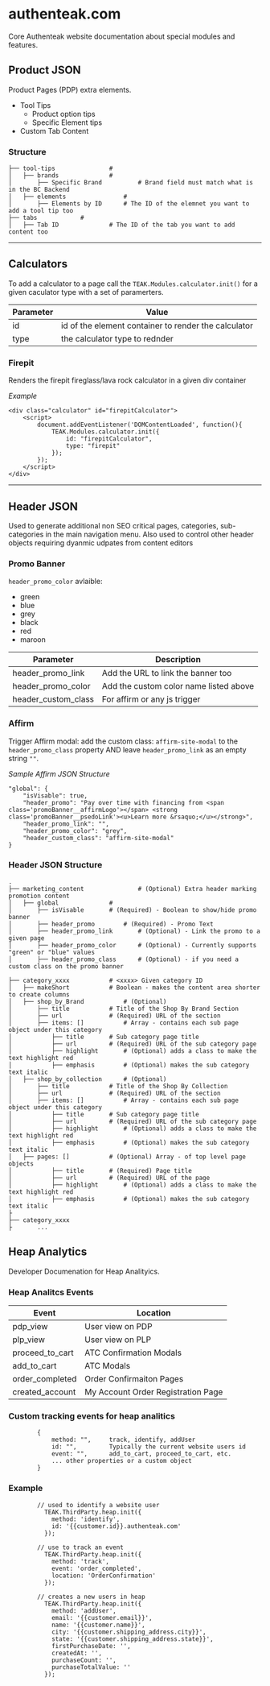 # authenteak.com
Core Authenteak website documentation about special modules and features.


## Product JSON
Product Pages (PDP) extra elements.
* Tool Tips
  * Product option tips
  * Specific Element tips
* Custom Tab Content

### Structure
```
├── tool-tips           	# 
│   ├── brands				# 
│   	├── Specific Brand  		# Brand field must match what is in the BC Backend
│   ├── elements				# 
│   	├── Elements by ID 		# The ID of the elemnet you want to add a tool tip too
├── tabs           	# 
│   ├── Tab ID				# The ID of the tab you want to add content too

```

---

## Calculators
To add a calculator to a page call the `TEAK.Modules.calculator.init()` for a given caculator type with a set of paramerters.

| Parameter | Value                                                |
|-----------|------------------------------------------------------|
| id        | id of the element container to render the calculator |
| type      | the calculator type to rednder                       |

### Firepit
Renders the firepit fireglass/lava rock calculator in a given div container

*Example*
```
<div class="calculator" id="firepitCalculator">
    <script>
        document.addEventListener('DOMContentLoaded', function(){
            TEAK.Modules.calculator.init({
                id: "firepitCalculator",
                type: "firepit"
            });
        });
    </script>
</div>
```

---

## Header JSON
Used to generate additional non SEO critical pages, categories, sub-categories in the main navigation menu. Also used to control other header objects requiring dyanmic udpates from content editors


### Promo Banner
`header_promo_color` avlaible:
- green
- blue
- grey
- black
- red
- maroon

| Parameter               | Description                                          |
|-------------------------|------------------------------------------------------|
| header_promo_link       | Add the URL to link the banner too                   |
| header_promo_color      | Add the custom color name listed above               |
| header_custom_class     | For affirm or any js trigger                         |


### Affirm
Trigger Affirm modal: add the custom class: `affirm-site-modal` to the `header_promo_class` property AND leave `header_promo_link` as an empty string `""`.

*Sample Affirm JSON Structure*

```
"global": {
    "isVisable": true,
    "header_promo": "Pay over time with financing from <span class='promoBanner__affirmLogo'></span> <strong class='promoBanner__psedoLink'><u>Learn more &rsaquo;</u></strong>",
    "header_promo_link": "",
    "header_promo_color": "grey",
    "header_custom_class": "affirm-site-modal"
}
```

### Header JSON Structure
```
.
├── marketing_content           	# (Optional) Extra header marking promotion content
│   ├── global				# 
│   	├── isVisable 		# (Required) - Boolean to show/hide promo banner
│   	├── header_promo 		# (Required) - Promo Text
│   	├── header_promo_link 		# (Optional) - Link the promo to a given page
│   	├── header_promo_color 		# (Optional) - Currently supports "green" or "blue" values
│   	├── header_promo_class 		# (Optional) - if you need a custom class on the promo banner

├── category_xxxx			# <xxxx> Given category ID
│   ├── makeShort			# Boolean - makes the content area shorter to create columns
│   ├── shop_by_Brand			# (Optional)
│   	├── title 			# Title of the Shop By Brand Section
│   	├── url 			# (Required) URL of the section
│   	├── items: [] 			# Array - contains each sub page object under this category
│   		├── title 		# Sub category page title
│   		├── url 		# (Required) URL of the sub category page
│   		├── highlight 		# (Optional) adds a class to make the text highlight red
│   		├── emphasis 		# (Optional) makes the sub category text italic
│   ├── shop_by_collection 		# (Optional) 
│   	├── title 			# Title of the Shop By Collection
│   	├── url 			# (Required) URL of the section
│   	├── items: [] 			# Array - contains each sub page object under this category
│   		├── title 		# Sub category page title
│   		├── url 		# (Required) URL of the sub category page
│   		├── highlight 		# (Optional) adds a class to make the text highlight red
│   		├── emphasis 		# (Optional) makes the sub category text italic
│   ├── pages: [] 			# (Optional) Array - of top level page objects
│   		├── title 		# (Required) Page title
│   		├── url 		# (Required) URL of the page
│   		├── highlight 		# (Optional) adds a class to make the text highlight red
│   		├── emphasis 		# (Optional) makes the sub category text italic
├
├── category_xxxx
├		...
```


## Heap Analytics
Developer Documenation for Heap Analityics.

### Heap Analitcs Events

| Event                   | Location                                             |
|-------------------------|------------------------------------------------------|
| pdp_view                | User view on PDP                                     |
| plp_view                | User view on PLP                                     |
| proceed_to_cart         | ATC Confirmation Modals                              |
| add_to_cart             | ATC Modals                                           |
| order_completed         | Order Confirmaiton Pages                             |
| created_account         | My Account Order Registration Page                   |


### Custom tracking events for heap analitics

```
        {
            method: "",     track, identify, addUser
            id: "",         Typically the current website users id
            event: "",      add_to_cart, proceed_to_cart, etc.
            ... other properties or a custom object
        }
```

### Example

```
        // used to identify a website user
          TEAK.ThirdParty.heap.init({
            method: 'identify',
            id: '{{customer.id}}.authenteak.com'
          });
          
        // use to track an event
          TEAK.ThirdParty.heap.init({
            method: 'track',
            event: 'order_completed',
            location: 'OrderConfirmation'
          });
          
        // creates a new users in heap
          TEAK.ThirdParty.heap.init({
            method: 'addUser',
            email: '{{customer.email}}',
            name: '{{customer.name}}',
            city: '{{customer.shipping_address.city}}',
            state: '{{customer.shipping_address.state}}',
            firstPurchaseDate: '',
            createdAt: '',
            purchaseCount: '',
            purchaseTotalValue: ''
          });
```